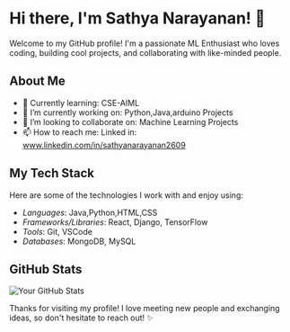 # Hi there, I'm Sathya Narayanan! 👋

Welcome to my GitHub profile! I'm a passionate ML Enthusiast who loves coding, building cool projects, and collaborating with like-minded people.

## About Me

- 🌱 Currently learning: CSE-AIML
- 🔭 I’m currently working on: Python,Java,arduino Projects
- 👯 I’m looking to collaborate on: Machine Learning Projects
- 📫 How to reach me: Linked in: www.linkedin.com/in/sathyanarayanan2609

## My Tech Stack

Here are some of the technologies I work with and enjoy using:

- *Languages*: Java,Python,HTML,CSS
- *Frameworks/Libraries*: React, Django, TensorFlow
- *Tools*: Git, VSCode
- *Databases*: MongoDB, MySQL


## GitHub Stats

![Your GitHub Stats](https://github-readme-stats.vercel.app/api?username=SathyaNarayanan2609&show_icons=true&hide_title=true&count_private=true&hide=prs)

Thanks for visiting my profile! I love meeting new people and exchanging ideas, so don't hesitate to reach out! ✨

<!--
**SathyaNarayanan2609/SathyaNarayanan2609** is a ✨ _special_ ✨ repository because its `README.md` (this file) appears on your GitHub profile.

Here are some ideas to get you started:

- 🔭 I’m currently working on ...
- 🌱 I’m currently learning ...
- 👯 I’m looking to collaborate on ...
- 🤔 I’m looking for help with ...
- 💬 Ask me about ...
- 📫 How to reach me: ...
- 😄 Pronouns: ...
- ⚡ Fun fact: ...
-->
